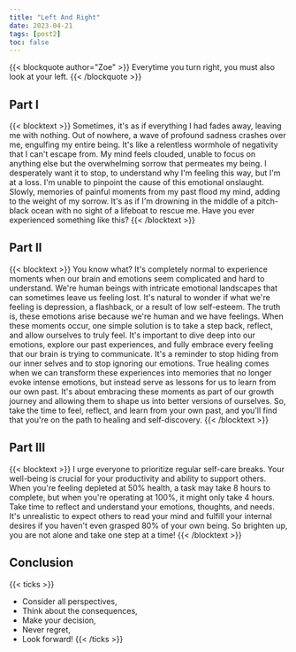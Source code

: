 ```yaml
---
title: "Left And Right"
date: 2023-04-21
tags: [post2]
toc: false
---
```


{{< blockquote author="Zoe" >}}
Everytime you turn right, you must also look at your left.
{{< /blockquote >}}

## Part I

{{< blocktext >}}
Sometimes, it's as if everything I had fades away, leaving me with nothing. Out of nowhere, a wave of profound sadness crashes over me, engulfing my entire being. It's like a relentless wormhole of negativity that I can't escape from. My mind feels clouded, unable to focus on anything else but the overwhelming sorrow that permeates my being.
I desperately want it to stop, to understand why I'm feeling this way, but I'm at a loss. I'm unable to pinpoint the cause of this emotional onslaught. Slowly, memories of painful moments from my past flood my mind, adding to the weight of my sorrow. It's as if I'm drowning in the middle of a pitch-black ocean with no sight of a lifeboat to rescue me.
Have you ever experienced something like this?
{{< /blocktext >}}

## Part II

{{< blocktext >}}
You know what? It's completely normal to experience moments when our brain and emotions seem complicated and hard to understand. We're human beings with intricate emotional landscapes that can sometimes leave us feeling lost. It's natural to wonder if what we're feeling is depression, a flashback, or a result of low self-esteem. The truth is, these emotions arise because we're human and we have feelings.
When these moments occur, one simple solution is to take a step back, reflect, and allow ourselves to truly feel. It's important to dive deep into our emotions, explore our past experiences, and fully embrace every feeling that our brain is trying to communicate. It's a reminder to stop hiding from our inner selves and to stop ignoring our emotions.
True healing comes when we can transform these experiences into memories that no longer evoke intense emotions, but instead serve as lessons for us to learn from our own past. It's about embracing these moments as part of our growth journey and allowing them to shape us into better versions of ourselves.
So, take the time to feel, reflect, and learn from your own past, and you'll find that you're on the path to healing and self-discovery.
{{< /blocktext >}}

## Part III

{{< blocktext >}}
I urge everyone to prioritize regular self-care breaks. Your well-being is crucial for your productivity and ability to support others. When you're feeling depleted at 50% health, a task may take 8 hours to complete, but when you're operating at 100%, it might only take 4 hours. Take time to reflect and understand your emotions, thoughts, and needs. It's unrealistic to expect others to read your mind and fulfill your internal desires if you haven't even grasped 80% of your own being.
So brighten up, you are not alone and take one step at a time!
{{< /blocktext >}}

## Conclusion

{{< ticks >}}

- Consider all perspectives,
- Think about the consequences,
- Make your decision,
- Never regret,
- Look forward!
  {{< /ticks >}}
